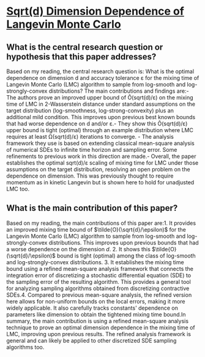 # [Sqrt(d) Dimension Dependence of Langevin Monte Carlo](https://arxiv.org/abs/2109.03839)

## What is the central research question or hypothesis that this paper addresses?

Based on my reading, the central research question is: What is the optimal dependence on dimension d and accuracy tolerance ε for the mixing time of Langevin Monte Carlo (LMC) algorithm to sample from log-smooth and log-strongly-convex distributions? The main contributions and findings are:- The authors prove an improved upper bound of Õ(sqrt(d)/ε) on the mixing time of LMC in 2-Wasserstein distance under standard assumptions on the target distribution (log-smoothness, log-strong-convexity) plus an additional mild condition. This improves upon previous best known bounds that had worse dependence on d and/or ε.- They show this Õ(sqrt(d)/ε) upper bound is tight (optimal) through an example distribution where LMC requires at least Ω(sqrt(d)/ε) iterations to converge. - The analysis framework they use is based on extending classical mean-square analysis of numerical SDEs to infinite time horizon and sampling error. Some refinements to previous work in this direction are made.- Overall, the paper establishes the optimal sqrt(d)/ε scaling of mixing time for LMC under those assumptions on the target distribution, resolving an open problem on the dependence on dimension. This was previously thought to require momentum as in kinetic Langevin but is shown here to hold for unadjusted LMC too.


## What is the main contribution of this paper?

Based on my reading, the main contributions of this paper are:1. It provides an improved mixing time bound of $\tilde{O}(\sqrt{d}/\epsilon)$ for the Langevin Monte Carlo (LMC) algorithm to sample from log-smooth and log-strongly-convex distributions. This improves upon previous bounds that had a worse dependence on the dimension $d$. 2. It shows this $\tilde{O}(\sqrt{d}/\epsilon)$ bound is tight (optimal) among the class of log-smooth and log-strongly-convex distributions. 3. It establishes the mixing time bound using a refined mean-square analysis framework that connects the integration error of discretizing a stochastic differential equation (SDE) to the sampling error of the resulting algorithm. This provides a general tool for analyzing sampling algorithms obtained from discretizing contractive SDEs.4. Compared to previous mean-square analysis, the refined version here allows for non-uniform bounds on the local errors, making it more widely applicable. It also carefully tracks constants' dependence on parameters like dimension to obtain the tightened mixing time bound.In summary, the main contribution is using a refined mean-square analysis technique to prove an optimal dimension dependence in the mixing time of LMC, improving upon previous results. The refined analysis framework is general and can likely be applied to other discretized SDE sampling algorithms too.
